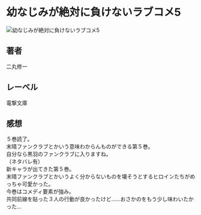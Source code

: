 # 幼なじみが絶対に負けないラブコメ5

![幼なじみが絶対に負けないラブコメ5](https://i.imgur.com/Vh7aScF.png)

## 著者

二丸修一

## レーベル

電撃文庫

## 感想

５巻読了。  
末晴ファンクラブとかいう意味わからんものができる第５巻。  
自分なら黒羽のファンクラブに入りますね。  
（ネタバレ有）  
新キャラが出てきた第５巻。  
末晴ファンクラブとかいうよく分からないものを壊そうとするヒロインたちがめっちゃ可愛かった。  
今巻はコメディ要素が強み。  
共同前線を貼った３人の行動が良かったけど……おさかのをもう少し味わいたかった…  

